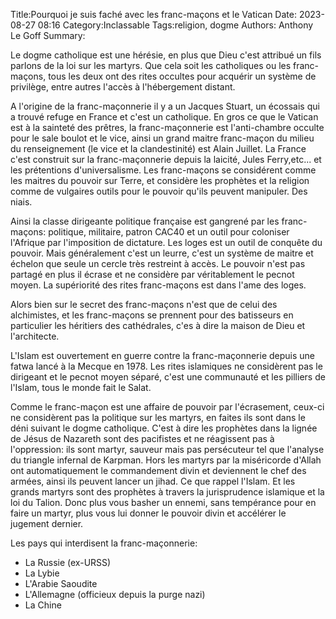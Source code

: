 Title:Pourquoi je suis faché avec les franc-maçons et le Vatican
Date: 2023-08-27 08:16
Category:Inclassable
Tags:religion, dogme
Authors: Anthony Le Goff
Summary:

Le dogme catholique est une hérésie, en plus que Dieu c'est attribué un fils parlons de la loi sur les martyrs. Que cela soit les catholiques ou les franc-maçons, tous les deux ont des rites occultes pour acquérir un système de privilège, entre autres l'accès à l'hébergement distant.

A l'origine de la franc-maçonnerie il y a un Jacques Stuart, un écossais qui a trouvé refuge en France et c'est un catholique. En gros ce que le Vatican est à la sainteté des prêtres, la franc-maçonnerie est l'anti-chambre occulte pour le sale boulot et le vice, ainsi un grand maitre franc-maçon du milieu du renseignement (le vice et la clandestinité) est Alain Juillet. La France c'est construit sur la franc-maçonnerie depuis la laicité, Jules Ferry,etc... et les prétentions d'universalisme. Les franc-maçons se considérent comme les maitres du pouvoir sur Terre, et considère les prophètes et la religion comme de vulgaires outils pour le pouvoir qu'ils peuvent manipuler. Des niais.

Ainsi la classe dirigeante politique française est gangrené par les franc-maçons: politique, militaire, patron CAC40 et un outil pour coloniser l'Afrique par l'imposition de dictature. Les loges est un outil de conquête du pouvoir. Mais généralement c'est un leurre, c'est un système de maitre et échelon que seule un cercle très restreint à accès. Le pouvoir n'est pas partagé en plus il écrase et ne considère par véritablement le pecnot moyen. La supériorité des rites franc-maçons est dans l'ame des loges. 

Alors bien sur le secret des franc-maçons n'est que de celui des alchimistes, et les franc-maçons se prennent pour des batisseurs en particulier les héritiers des cathédrales, c'es à dire la maison de Dieu et l'architecte. 

L'Islam est ouvertement en guerre contre la franc-maçonnerie depuis une fatwa lancé à la Mecque en 1978. Les rites islamiques ne considèrent pas le dirigeant et le pecnot moyen séparé, c'est une communauté et les pilliers de l'Islam, tous le monde fait le Salat. 

Comme le franc-maçon est une affaire de pouvoir par l'écrasement, ceux-ci ne considèrent pas la politique sur les martyrs, en faites ils sont dans le déni suivant le dogme catholique. C'est à dire les prophètes dans la lignée de Jésus de Nazareth sont des pacifistes et ne réagissent pas à l'oppression: ils sont martyr, sauveur mais pas persécuteur tel que l'analyse du triangle infernal de Karpman. Hors les martyrs par la miséricorde d'Allah ont automatiquement le commandement divin et deviennent le chef des armées, ainsi ils peuvent lancer un jihad. Ce que rappel l'Islam. Et les grands martyrs sont des prophètes à travers la jurisprudence islamique et la loi du Talion. Donc plus vous basher un ennemi, sans tempérance pour en faire un martyr, plus vous lui donner le pouvoir divin et accélérer le jugement dernier.

Les pays qui interdisent la franc-maçonnerie:

* La Russie (ex-URSS)
* La Lybie
* L'Arabie Saoudite
* L'Allemagne (officieux depuis la purge nazi)
* La Chine
